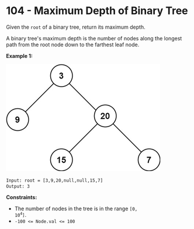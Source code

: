 # 104 - Maximum Depth of Binary Tree
Given the `root` of a binary tree, return its maximum depth.

A binary tree's maximum depth is the number of nodes along the longest path from the root node down to the farthest leaf node.

**Example 1:**

![ex1](./assets/tmp-tree.jpg)
```
Input: root = [3,9,20,null,null,15,7]
Output: 3
```

**Constraints:**
- The number of nodes in the tree is in the range <code>[0, 10<sup>4</sup>]</code>.
- `-100 <= Node.val <= 100`
